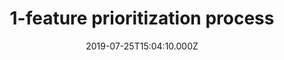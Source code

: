 ---
templateKey: 'model-post'
title: '1-feature prioritization process'
date: 2019-07-25T15:04:10.000Z
featuredpost: true
type: technologyExcellence
indexingField: 12-Test
featuredimage: '/img/default-image.png'
description: 'feature prioritization process'

tags:
  - WPO introduction
  - Winning product organization
---